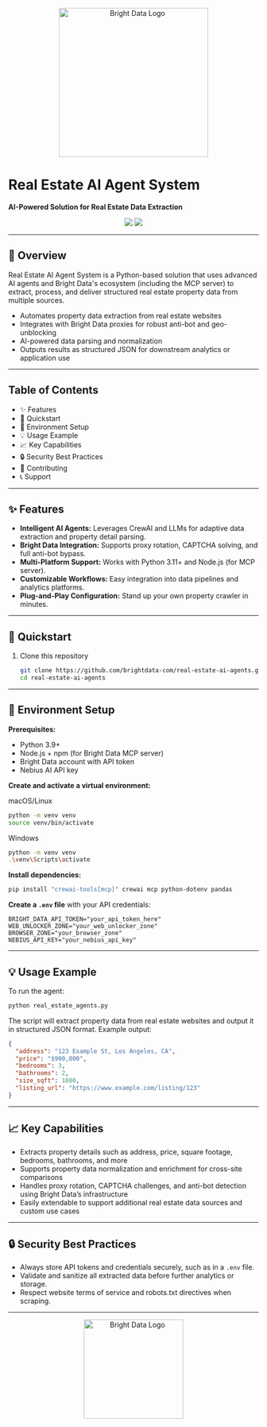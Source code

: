<p align="center">
  <a href="https://brightdata.com/">
    <img src="https://mintlify.s3.us-west-1.amazonaws.com/brightdata/logo/light.svg" width="300" alt="Bright Data Logo">
  </a>
</p>

# Real Estate AI Agent System

**AI-Powered Solution for Real Estate Data Extraction**

<div align="center">
  <img src="https://img.shields.io/badge/python-3.9+-brightgreen"/>
  <img src="https://img.shields.io/badge/License-MIT-blue"/>
</div>

---

## 🌟 Overview

Real Estate AI Agent System is a Python-based solution that uses advanced AI agents and Bright Data's ecosystem (including the MCP server) to extract, process, and deliver structured real estate property data from multiple sources.

- Automates property data extraction from real estate websites
- Integrates with Bright Data proxies for robust anti-bot and geo-unblocking
- AI-powered data parsing and normalization
- Outputs results as structured JSON for downstream analytics or application use

---

## Table of Contents

- ✨ Features
- 🚀 Quickstart
- 🔧 Environment Setup
- 💡 Usage Example
- 📈 Key Capabilities
- 🔒 Security Best Practices
- 🤝 Contributing
- 📞 Support

---

## ✨ Features

- **Intelligent AI Agents:** Leverages CrewAI and LLMs for adaptive data extraction and property detail parsing.
- **Bright Data Integration:** Supports proxy rotation, CAPTCHA solving, and full anti-bot bypass.
- **Multi-Platform Support:** Works with Python 3.11+ and Node.js (for MCP server).
- **Customizable Workflows:** Easy integration into data pipelines and analytics platforms.
- **Plug-and-Play Configuration:** Stand up your own property crawler in minutes.

---

## 🚀 Quickstart

1. Clone this repository

   ~~~sh
   git clone https://github.com/brightdata-com/real-estate-ai-agents.git
   cd real-estate-ai-agents
   ~~~

---

## 🔧 Environment Setup

**Prerequisites:**

- Python 3.9+
- Node.js + npm (for Bright Data MCP server)
- Bright Data account with API token
- Nebius AI API key

**Create and activate a virtual environment:**

macOS/Linux

~~~sh
python -m venv venv
source venv/bin/activate
~~~

Windows

~~~sh
python -m venv venv
.\venv\Scripts\activate
~~~

**Install dependencies:**

~~~sh
pip install "crewai-tools[mcp]" crewai mcp python-dotenv pandas
~~~

**Create a `.env` file** with your API credentials:

~~~env
BRIGHT_DATA_API_TOKEN="your_api_token_here"
WEB_UNLOCKER_ZONE="your_web_unlocker_zone"
BROWSER_ZONE="your_browser_zone"
NEBIUS_API_KEY="your_nebius_api_key"
~~~

---

## 💡 Usage Example

To run the agent:

~~~sh
python real_estate_agents.py
~~~

The script will extract property data from real estate websites and output it in structured JSON format. Example output:

~~~json
{
  "address": "123 Example St, Los Angeles, CA",
  "price": "$900,000",
  "bedrooms": 3,
  "bathrooms": 2,
  "size_sqft": 1800,
  "listing_url": "https://www.example.com/listing/123"
}
~~~

---

## 📈 Key Capabilities

- Extracts property details such as address, price, square footage, bedrooms, bathrooms, and more
- Supports property data normalization and enrichment for cross-site comparisons
- Handles proxy rotation, CAPTCHA challenges, and anti-bot detection using Bright Data’s infrastructure
- Easily extendable to support additional real estate data sources and custom use cases

---

## 🔒 Security Best Practices

- Always store API tokens and credentials securely, such as in a `.env` file.
- Validate and sanitize all extracted data before further analytics or storage.
- Respect website terms of service and robots.txt directives when scraping.

---

<p align="center">
  <a href="https://brightdata.com/">
    <img src="https://mintlify.s3.us-west-1.amazonaws.com/brightdata/logo/light.svg" width="200" alt="Bright Data Logo">
  </a>
</p>
